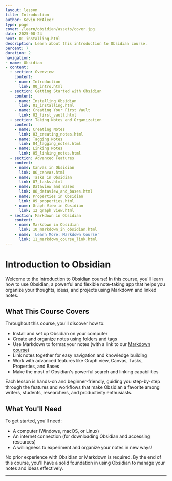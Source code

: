 ```yaml
---
layout: lesson
title: Introduction
author: Kevin McAleer
type: page
cover: /learn/obsidian/assets/cover.jpg
date: 2025-08-24
next: 01_installing.html
description: Learn about this introduction to Obsidian course.
percent: 7
duration: 2
navigation:
- name: Obsidian
- content:
  - section: Overview
    content:
    - name: Introduction
      link: 00_intro.html
  - section: Getting Started with Obsidian
    content:
    - name: Installing Obsidian
      link: 01_installing.html
    - name: Creating Your First Vault
      link: 02_first_vault.html
  - section: Taking Notes and Organization
    content:
    - name: Creating Notes
      link: 03_creating_notes.html
    - name: Tagging Notes
      link: 04_tagging_notes.html
    - name: Linking Notes
      link: 05_linking_notes.html
  - section: Advanced Features
    content:
    - name: Canvas in Obsidian
      link: 06_canvas.html
    - name: Tasks in Obsidian
      link: 07_tasks.html
    - name: Dataview and Bases
      link: 08_dataview_and_bases.html
    - name: Properties in Obsidian
      link: 09_properties.html
    - name: Graph View in Obsidian
      link: 12_graph_view.html
  - section: Markdown in Obsidian
    content:
    - name: Markdown in Obsidian
      link: 10_markdown_in_obsidian.html
    - name: 'Learn More: Markdown Course'
      link: 11_markdown_course_link.html
---
```



# Introduction to Obsidian

Welcome to the Introduction to Obsidian course! In this course, you'll learn how to use Obsidian, a powerful and flexible note-taking app that helps you organize your thoughts, ideas, and projects using Markdown and linked notes.

## What This Course Covers

Throughout this course, you'll discover how to:

- Install and set up Obsidian on your computer
- Create and organize notes using folders and tags
- Use Markdown to format your notes (with a link to our [Markdown course](/learn/markdown/))
- Link notes together for easy navigation and knowledge building
- Work with advanced features like Graph view, Canvas, Tasks, Properties, and Bases
- Make the most of Obsidian's powerful search and linking capabilities

Each lesson is hands-on and beginner-friendly, guiding you step-by-step through the features and workflows that make Obsidian a favorite among writers, students, researchers, and productivity enthusiasts.

## What You'll Need

To get started, you'll need:

- A computer (Windows, macOS, or Linux)
- An internet connection (for downloading Obsidian and accessing resources)
- A willingness to experiment and organize your notes in new ways!

No prior experience with Obsidian or Markdown is required. By the end of this course, you'll have a solid foundation in using Obsidian to manage your notes and ideas effectively.

---
